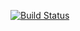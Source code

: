 [![Build Status](https://api.cirrus-ci.com/github/kprevas/lttp-tools.svg)](https://cirrus-ci.com/github/kprevas/lttp-tools)